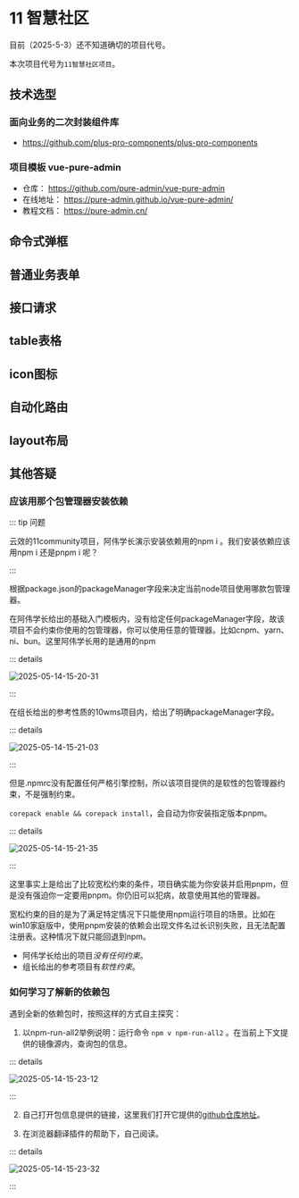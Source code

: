 # 11 智慧社区

目前（2025-5-3）还不知道确切的项目代号。

本次项目代号为`11智慧社区项目`。

## 技术选型

### 面向业务的二次封装组件库

- https://github.com/plus-pro-components/plus-pro-components

### 项目模板 vue-pure-admin

- 仓库： https://github.com/pure-admin/vue-pure-admin
- 在线地址： https://pure-admin.github.io/vue-pure-admin/
- 教程文档： https://pure-admin.cn/

## 命令式弹框

## 普通业务表单

## 接口请求

## table表格

## icon图标

## 自动化路由

## layout布局

## 其他答疑

### 应该用那个包管理器安装依赖

::: tip 问题

云效的11community项目，阿伟学长演示安装依赖用的npm i 。我们安装依赖应该用npm i 还是pnpm i 呢？

:::

根据package.json的packageManager字段来决定当前node项目使用哪款包管理器。

在阿伟学长给出的基础入门模板内，没有给定任何packageManager字段，故该项目不会约束你使用的包管理器，你可以使用任意的管理器。比如cnpm、yarn、ni、bun。这里阿伟学长用的是通用的npm

::: details

![2025-05-14-15-20-31](https://s2.loli.net/2025/05/14/oylt7zV4FuMHe5C.png)

:::

在组长给出的参考性质的10wms项目内，给出了明确packageManager字段。

::: details

![2025-05-14-15-21-03](https://s2.loli.net/2025/05/14/QkusVlozKIXem8p.png)

:::

但是.npmrc没有配置任何严格引擎控制，所以该项目提供的是软性的包管理器约束，不是强制约束。

`corepack enable && corepack install`，会自动为你安装指定版本pnpm。

::: details

![2025-05-14-15-21-35](https://s2.loli.net/2025/05/14/3auFXG7PHwdTqjl.png)

:::

这里事实上是给出了比较宽松约束的条件，项目确实能为你安装并启用pnpm，但是没有强迫你一定要用pnpm。你仍旧可以犯病，故意使用其他的管理器。

宽松约束的目的是为了满足特定情况下只能使用npm运行项目的场景。比如在win10家庭版中，使用pnpm安装的依赖会出现文件名过长识别失败，且无法配置注册表。这种情况下就只能回退到npm。

- 阿伟学长给出的项目*没有任何约束*。
- 组长给出的参考项目有*软性约束*。

### 如何学习了解新的依赖包

遇到全新的依赖包时，按照这样的方式自主探究：

1. 以npm-run-all2举例说明：运行命令 `npm v npm-run-all2` 。在当前上下文提供的镜像源内，查询包的信息。

::: details

![2025-05-14-15-23-12](https://s2.loli.net/2025/05/14/2ozO1VHDx6nZAI3.png)

:::

2. 自己打开包信息提供的链接，这里我们打开它提供的[github仓库地址](https://github.com/bcomnes/npm-run-all2)。

3. 在浏览器翻译插件的帮助下，自己阅读。

::: details

![2025-05-14-15-23-32](https://s2.loli.net/2025/05/14/LCUEse7HnQFWDPq.png)

:::
